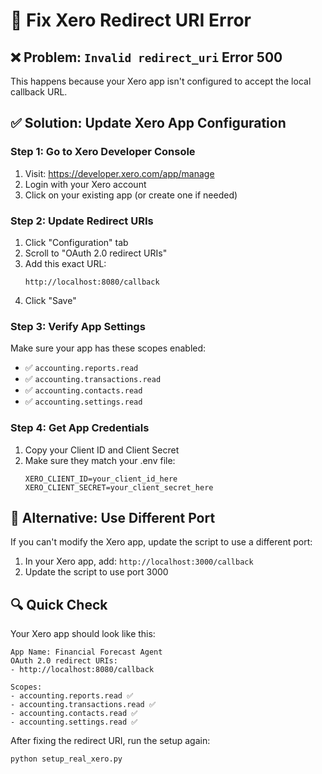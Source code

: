 # 🔧 Fix Xero Redirect URI Error

## ❌ Problem: `Invalid redirect_uri` Error 500

This happens because your Xero app isn't configured to accept the local callback URL.

## ✅ Solution: Update Xero App Configuration

### Step 1: Go to Xero Developer Console
1. Visit: https://developer.xero.com/app/manage
2. Login with your Xero account
3. Click on your existing app (or create one if needed)

### Step 2: Update Redirect URIs
1. Click "Configuration" tab
2. Scroll to "OAuth 2.0 redirect URIs"
3. Add this exact URL:
   ```
   http://localhost:8080/callback
   ```
4. Click "Save"

### Step 3: Verify App Settings
Make sure your app has these scopes enabled:
- ✅ `accounting.reports.read`
- ✅ `accounting.transactions.read`
- ✅ `accounting.contacts.read`
- ✅ `accounting.settings.read`

### Step 4: Get App Credentials
1. Copy your Client ID and Client Secret
2. Make sure they match your .env file:
   ```
   XERO_CLIENT_ID=your_client_id_here
   XERO_CLIENT_SECRET=your_client_secret_here
   ```

## 🚀 Alternative: Use Different Port

If you can't modify the Xero app, update the script to use a different port:

1. In your Xero app, add: `http://localhost:3000/callback`
2. Update the script to use port 3000

## 🔍 Quick Check

Your Xero app should look like this:
```
App Name: Financial Forecast Agent
OAuth 2.0 redirect URIs: 
- http://localhost:8080/callback

Scopes:
- accounting.reports.read ✅
- accounting.transactions.read ✅
- accounting.contacts.read ✅
- accounting.settings.read ✅
```

After fixing the redirect URI, run the setup again:
```bash
python setup_real_xero.py
```